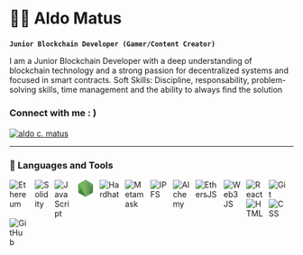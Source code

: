 # 👨‍🚀 Aldo Matus

**`Junior Blockchain Developer (Gamer/Content Creator)`** 

I am a Junior Blockchain Developer with a deep understanding of blockchain technology and a strong passion for decentralized systems and focused in smart contracts. 
Soft Skills: Discipline, responsability, problem-solving skills, time management and the ability to always find the solution 
### Connect with me : )

<p align="left">
<a href="https://linkedin.com/in/aldo-matus117/" target="blank"><img align="center" src="https://raw.githubusercontent.com/rahuldkjain/github-profile-readme-generator/master/src/images/icons/Social/linked-in-alt.svg" alt="aldo c. matus" height="30" width="40" /></a>
</p>

---

### 🧰 Languages and Tools

<img align="left" alt="Ethereum" width="35px" style="padding-right:10px;" src="https://cdn-icons-png.flaticon.com/512/1777/1777889.png" />
<img align="left" alt="Solidity" width="25px" style="padding-right:10px;" src="https://upload.wikimedia.org/wikipedia/commons/9/98/Solidity_logo.svg"/>
<img align="left" alt="JavaScript" width="30px" style="padding-right:10px;" src="https://cdn.jsdelivr.net/gh/devicons/devicon/icons/javascript/javascript-plain.svg" />
<img align="left" alt="NodeJS" width="30px" style="padding-right:10px;" src="https://raw.githubusercontent.com/github/explore/80688e429a7d4ef2fca1e82350fe8e3517d3494d/topics/nodejs/nodejs.png" />
<img align="left" alt="Hardhat" width="35px" style="padding-right:10px;" src="https://seeklogo.com/images/H/hardhat-logo-888739EBB4-seeklogo.com.png" />
<img align="left" alt="Metamask" width="35px" style="padding-right:10px;" src="https://upload.wikimedia.org/wikipedia/commons/thumb/3/36/MetaMask_Fox.svg/512px-MetaMask_Fox.svg.png?20220831120339" />
<img align="left" alt="IPFS" width="30px" style="padding-right:10px;" src="https://upload.wikimedia.org/wikipedia/commons/1/18/Ipfs-logo-1024-ice-text.png" />
<img align="left" alt="Alchemy" width="30px" style="padding-right:10px;" src="https://cdn-images-1.medium.com/max/1200/1*CdsRz3lSVUId4gN_AdIJPQ.png" />
<img align="left" alt="EthersJS" width="40px" style="padding-right:10px;" src="https://seeklogo.com/images/E/ethers-logo-D5B86204D8-seeklogo.com.png" />
<img align="left" alt="Web3JS" width="30px" style="padding-right:10px;" src="https://seeklogo.com/images/W/web3js-logo-62DEE79B50-seeklogo.com.png?v=637807958120000000" />
<img align="left" alt="React" width="30px" style="padding-right:10px;" src="https://cdn.jsdelivr.net/gh/devicons/devicon/icons/react/react-original.svg" />
<img align="left" alt="Git" width="30px" style="padding-right:10px;" src="https://cdn.jsdelivr.net/gh/devicons/devicon/icons/git/git-original.svg" />
<img align="left" alt="HTML" width="30px" style="padding-right:10px;" src="https://cdn.jsdelivr.net/gh/devicons/devicon/icons/html5/html5-plain.svg" />
<img align="left" alt="CSS" width="30px" style="padding-right:10px;" src="https://cdn.jsdelivr.net/gh/devicons/devicon/icons/css3/css3-plain.svg" />
<img align="left" alt="GitHub" width="30px" style="padding-right:10px;" src="https://cdn.jsdelivr.net/gh/devicons/devicon/icons/github/github-original.svg" />
<br />

#
